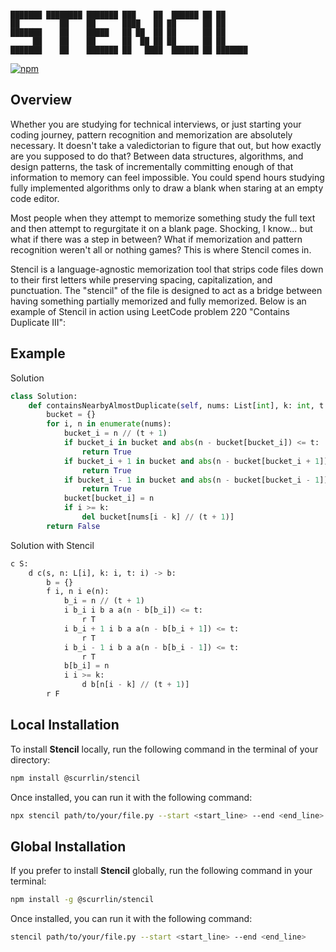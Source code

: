 ```

███████ ████████ ███████ ███    ██  ██████ ██ ██      
██         ██    ██      ████   ██ ██      ██ ██      
███████    ██    █████   ██ ██  ██ ██      ██ ██      
     ██    ██    ██      ██  ██ ██ ██      ██ ██      
███████    ██    ███████ ██   ████  ██████ ██ ███████ 

```

[![npm](https://img.shields.io/npm/dt/%40scurrlin%2Fstencil?style=flat&color=blue)](https://www.npmjs.com/package/@scurrlin/stencil)

## Overview

Whether you are studying for technical interviews, or just starting your coding journey, pattern recognition and memorization are absolutely necessary. It doesn't take a valedictorian to figure that out, but how exactly are you supposed to do that? Between data structures, algorithms, and design patterns, the task of incrementally committing enough of that information to memory can feel impossible. You could spend hours studying fully implemented algorithms only to draw a blank when staring at an empty code editor.

Most people when they attempt to memorize something study the full text and then attempt to regurgitate it on a blank page. Shocking, I know... but what if there was a step in between? What if memorization and pattern recognition weren't all or nothing games? This is where Stencil comes in.

Stencil is a language-agnostic memorization tool that strips code files down to their first letters while preserving spacing, capitalization, and punctuation. The "stencil" of the file is designed to act as a bridge between having something partially memorized and fully memorized. Below is an example of Stencil in action using LeetCode problem 220 "Contains Duplicate III":

## Example

Solution

```python
class Solution:
    def containsNearbyAlmostDuplicate(self, nums: List[int], k: int, t: int) -> bool:
        bucket = {}
        for i, n in enumerate(nums):
            bucket_i = n // (t + 1)
            if bucket_i in bucket and abs(n - bucket[bucket_i]) <= t:
                return True
            if bucket_i + 1 in bucket and abs(n - bucket[bucket_i + 1]) <= t:
                return True
            if bucket_i - 1 in bucket and abs(n - bucket[bucket_i - 1]) <= t:
                return True
            bucket[bucket_i] = n
            if i >= k:
                del bucket[nums[i - k] // (t + 1)]
        return False
```

Solution with Stencil

```python
c S:
    d c(s, n: L[i], k: i, t: i) -> b:
        b = {}
        f i, n i e(n):
            b_i = n // (t + 1)
            i b_i i b a a(n - b[b_i]) <= t:
                r T
            i b_i + 1 i b a a(n - b[b_i + 1]) <= t:
                r T
            i b_i - 1 i b a a(n - b[b_i - 1]) <= t:
                r T
            b[b_i] = n
            i i >= k:
                d b[n[i - k] // (t + 1)]
        r F
```

## Local Installation

To install **Stencil** locally, run the following command in the terminal of your directory:

```bash
npm install @scurrlin/stencil
```

Once installed, you can run it with the following command:

```bash
npx stencil path/to/your/file.py --start <start_line> --end <end_line>
```

## Global Installation

If you prefer to install **Stencil** globally, run the following command in your terminal:

```bash
npm install -g @scurrlin/stencil
```

Once installed, you can run it with the following command:

```bash
stencil path/to/your/file.py --start <start_line> --end <end_line>
```